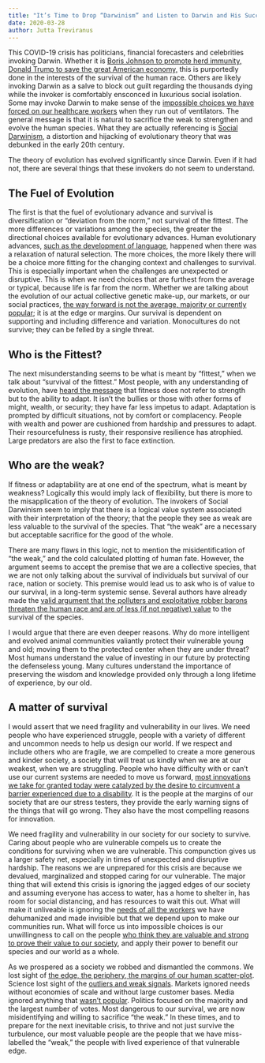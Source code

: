 ```yaml
---
title: "It’s Time to Drop “Darwinism” and Listen to Darwin and His Successors on Human Evolution"
date: 2020-03-28
author: Jutta Treviranus
---
```

This COVID-19 crisis has politicians, financial forecasters and celebrities invoking Darwin. Whether it is [Boris Johnson to promote herd immunity,](https://www.theguardian.com/world/2020/mar/15/the-governments-herd-immunity-plan-is-callous-and-dangerous) [Donald Trump to save the great American economy,](https://www.theguardian.com/commentisfree/2020/mar/26/coronavirus-us-economy-health-lives-trump) this is purportedly done in the interests of the survival of the human race. Others are likely invoking Darwin as a salve to block out guilt regarding the thousands dying while the invoker is comfortably ensconced in luxurious social isolation. Some may invoke Darwin to make sense of the [impossible choices we have forced on our healthcare workers](https://www.nytimes.com/2020/03/18/opinion/coronavirus-italy.html) when they run out of ventilators. The general message is that it is natural to sacrifice the weak to strengthen and evolve the human species. What they are actually referencing is [Social Darwinism](https://en.wikipedia.org/wiki/Social_Darwinism), a distortion and hijacking of evolutionary theory that was debunked in the early 20th century.

The theory of evolution has evolved significantly since Darwin. Even if it had not, there are several things that these invokers do not seem to understand.

## The Fuel of Evolution

The first is that the fuel of evolutionary advance and survival is diversification or “deviation from the norm,” not survival of the fittest. The more differences or variations among the species, the greater the directional choices available for evolutionary advances. Human evolutionary advances, [such as the development of language](https://uberty.org/wp-content/uploads/2016/02/Terrence_W._Deacon_The_Symbolic_Species.pdf), happened when there was a relaxation of natural selection. The more choices, the more likely there will be a choice more fitting for the changing context and challenges to survival. This is especially important when the challenges are unexpected or disruptive. This is when we need choices that are furthest from the average or typical, because life is far from the norm. Whether we are talking about the evolution of our actual collective genetic make-up, our markets, or our social practices, [the way forward is not the average, majority or currently popular](https://www.youtube.com/watch?v=OAXmCAqZqRk); it is at the edge or margins. Our survival is dependent on supporting and including difference and variation. Monocultures do not survive; they can be felled by a single threat.

## Who is the Fittest?

The next misunderstanding seems to be what is meant by “fittest,” when we talk about “survival of the fittest.” Most people, with any understanding of evolution, have [heard the message](https://www.quotemaster.org/Darwinian) that fitness does not refer to strength but to the ability to adapt. It isn’t the bullies or those with other forms of might, wealth, or security; they have far less impetus to adapt. Adaptation is prompted by difficult situations, not by comfort or complacency. People with wealth and power are cushioned from hardship and pressures to adapt. Their resourcefulness is rusty, their responsive resilience has atrophied. Large predators are also the first to face extinction.

## Who are the weak?

If fitness or adaptability are at one end of the spectrum, what is meant by weakness? Logically this would imply lack of flexibility, but there is more to the misapplication of the theory of evolution. The invokers of Social Darwinism seem to imply that there is a logical value system associated with their interpretation of the theory; that the people they see as weak are less valuable to the survival of the species. That “the weak” are a necessary but acceptable sacrifice for the good of the whole.

There are many flaws in this logic, not to mention the misidentification of “the weak,” and the cold calculated plotting of human fate. However, the argument seems to accept the premise that we are a collective species, that we are not only talking about the survival of individuals but survival of our race, nation or society. This premise would lead us to ask who is of value to our survival, in a long-term systemic sense. Several authors have already made the [valid argument that the polluters and exploitative robber barons threaten the human race and are of less (if not negative) value](https://gen.medium.com/we-wish-to-inform-you-that-your-death-is-highly-profitable-22c73744055c) to the survival of the species.

I would argue that there are even deeper reasons. Why do more intelligent and evolved animal communities valiantly protect their vulnerable young and old; moving them to the protected center when they are under threat? Most humans understand the value of investing in our future by protecting the defenseless young. Many cultures understand the importance of preserving the wisdom and knowledge provided only through a long lifetime of experience, by our old.

## A matter of survival

I would assert that we need fragility and vulnerability in our lives. We need people who have experienced struggle, people with a variety of different and uncommon needs to help us design our world. If we respect and include others who are fragile, we are compelled to create a more generous and kinder society, a society that will treat us kindly when we are at our weakest, when we are struggling. People who have difficulty with or can’t use our current systems are needed to move us forward, [most innovations we take for granted today were catalyzed by the desire to circumvent a barrier experienced due to a disability](http://www.accessiblesociety.org/topics/technology/eleccurbcut.htm). It is the people at the margins of our society that are our stress testers, they provide the early warning signs of the things that will go wrong. They also have the most compelling reasons for innovation.

We need fragility and vulnerability in our society for our society to survive. Caring about people who are vulnerable compels us to create the conditions for surviving when we are vulnerable. This compunction gives us a larger safety net, especially in times of unexpected and disruptive hardship. The reasons we are unprepared for this crisis are because we devalued, marginalized and stopped caring for our vulnerable. The major thing that will extend this crisis is ignoring the jagged edges of our society and assuming everyone has access to water, has a home to shelter in, has room for social distancing, and has resources to wait this out. What will make it unliveable is ignoring the [needs of all the workers](http://www.sewa.org/index.asp) we have dehumanized and made invisible but that we depend upon to make our communities run. What will force us into impossible choices is our unwillingness to call on the people [who think they are valuable and strong to prove their value to our society](https://www.theguardian.com/commentisfree/2020/mar/21/rich-famous-coronavirus-tests-covid-19-tom-hanks), and apply their power to benefit our species and our world as a whole.

As we prospered as a society we robbed and dismantled the commons. We lost sight of [the edge, the periphery, the margins of our human scatter-plot](https://medium.com/@jutta.trevira/inclusive-design-the-bell-curve-the-starburst-and-the-virtuous-tornado-6094f797b1bf). Science lost sight of the [outliers and weak signals](https://er.educause.edu/articles/2014/1/the-value-of-the-statistically-insignificant). Markets ignored needs without economies of scale and without large customer bases. Media ignored anything that [wasn’t popular](https://bsherry.files.wordpress.com/2009/12/treviranus1569199569.pdf). Politics focused on the majority and the largest number of votes. Most dangerous to our survival, we are now misidentifying and willing to sacrifice “the weak.” In these times, and to prepare for the next inevitable crisis, to thrive and not just survive the turbulence, our most valuable people are the people that we have miss-labelled the “weak,” the people with lived experience of that vulnerable edge.
